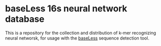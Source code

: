 # baseLess 16s neural network database
This is a repository for the collection and distribution of k-mer recognizing neural networsk, for usage with the [baseLess](https://github.com/cvdelannoy/baseLess) sequence detection tool.
